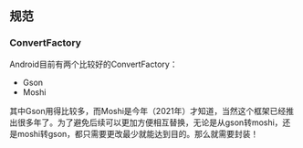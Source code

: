 ## 规范



### ConvertFactory

Android目前有两个比较好的ConvertFactory：

- Gson
- Moshi

其中Gson用得比较多，而Moshi是今年（2021年）才知道，当然这个框架已经推出很多年了。为了避免后续可以更加方便相互替换，无论是从gson转moshi，还是moshi转gson，都只需要更改最少就能达到目的。那么就需要封装！

